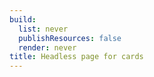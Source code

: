 ```yaml
---
build:
  list: never
  publishResources: false
  render: never
title: Headless page for cards
---
```

